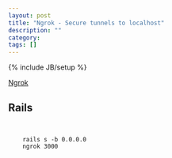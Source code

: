 ```yaml
---
layout: post
title: "Ngrok - Secure tunnels to localhost"
description: ""
category: 
tags: []
---
```

{% include JB/setup %}



[Ngrok](https://ngrok.com/)


## Rails


<pre><code>

    rails s -b 0.0.0.0 
    ngrok 3000

</code></pre>



